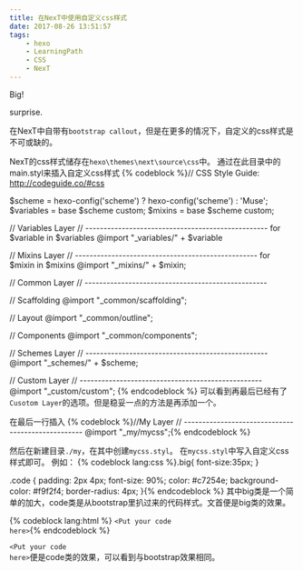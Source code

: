 ```yaml
---
title: 在NexT中使用自定义css样式
date: 2017-08-26 13:51:57
tags:
	- hexo
	- LearningPath
	- CSS
	- NexT
---
```

<div class="note info"><p class = big>Big!</p>surprise.</div>


在NexT中自带有`bootstrap callout`，但是在更多的情况下，自定义的css样式是不可或缺的。

NexT的css样式储存在`hexo\themes\next\source\css`中。
通过在此目录中的main.styl来插入自定义css样式
{% codeblock %}// CSS Style Guide: http://codeguide.co/#css

$scheme    = hexo-config('scheme') ? hexo-config('scheme') : 'Muse';
$variables = base $scheme custom;
$mixins    = base $scheme custom;

// Variables Layer
// --------------------------------------------------
for $variable in $variables
  @import "_variables/" + $variable

// Mixins Layer
// --------------------------------------------------
for $mixin in $mixins
  @import "_mixins/" + $mixin;

// Common Layer
// --------------------------------------------------

// Scaffolding
@import "_common/scaffolding";

// Layout
@import "_common/outline";

// Components
@import "_common/components";

// Schemes Layer
// --------------------------------------------------
@import "_schemes/" + $scheme;

// Custom Layer
// --------------------------------------------------
@import "_custom/custom";
{% endcodeblock %}
可以看到再最后已经有了`Cusotom Layer`的选项。但是稳妥一点的方法是再添加一个。

在最后一行插入
{% codeblock %}//My Layer
// --------------------------------------------------
@import "_my/mycss";{% endcodeblock %}

然后在新建目录`./my`，在其中创建`mycss.styl`。
在`mycss.styl`中写入自定义css样式即可。
例如：
{% codeblock lang:css %}.big{
font-size:35px;
}

.code {
  padding: 2px 4px;
  font-size: 90%;
  color: #c7254e;
  background-color: #f9f2f4;
  border-radius: 4px;
}{% endcodeblock %}
其中big类是一个简单的加大，code类是从bootstrap里扒过来的代码样式。文首便是big类的效果。

{% codeblock lang:html %}
<code class = code>&lt;Put your code here&gt;</code>{% endcodeblock %}

<code class = code>&lt;Put your code here&gt;</code>便是code类的效果，可以看到与bootstrap效果相同。